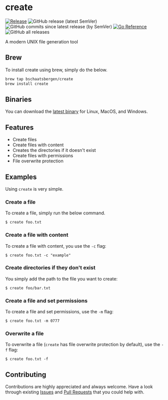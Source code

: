 # create

[![Release](https://github.com/bschaatsbergen/create/actions/workflows/goreleaser.yaml/badge.svg)](https://github.com/bschaatsbergen/create/actions/workflows/goreleaser.yaml) ![GitHub release (latest SemVer)](https://img.shields.io/github/v/release/bschaatsbergen/create) ![GitHub commits since latest release (by SemVer)](https://img.shields.io/github/commits-since/bschaatsbergen/create/latest) [![Go Reference](https://pkg.go.dev/badge/github.com/bschaatsbergen/create.svg)](https://pkg.go.dev/github.com/bschaatsbergen/create) ![GitHub all releases](https://img.shields.io/github/downloads/bschaatsbergen/create/total) 

A modern UNIX file generation tool

## Brew

To install create using brew, simply do the below.

```sh
brew tap bschaatsbergen/create
brew install create
```

## Binaries

You can download the [latest binary](https://github.com/bschaatsbergen/create/releases/latest) for Linux, MacOS, and Windows.

## Features

- Create files
- Create files with content
- Creates the directories if it doesn't exist
- Create files with permissions
- File overwrite protection

## Examples

Using `create` is very simple.

### Create a file

To create a file, simply run the below command.

```
$ create foo.txt
```

### Create a file with content

To create a file with content, you use the `-c` flag:

```
$ create foo.txt -c "example"
```

### Create directories if they don't exist

You simply add the path to the file you want to create:

```
$ create foo/bar.txt
```

### Create a file and set permissions

To create a file and set permissions, use the `-m` flag:

```
$ create foo.txt -m 0777
```

### Overwrite a file

To overwrite a file (`create` has file overwrite protection by default), use the `-f` flag:

```
$ create foo.txt -f
```

## Contributing

Contributions are highly appreciated and always welcome.
Have a look through existing [Issues](https://github.com/bschaatsbergen/create/issues) and [Pull Requests](https://github.com/bschaatsbergen/create/pulls) that you could help with.
